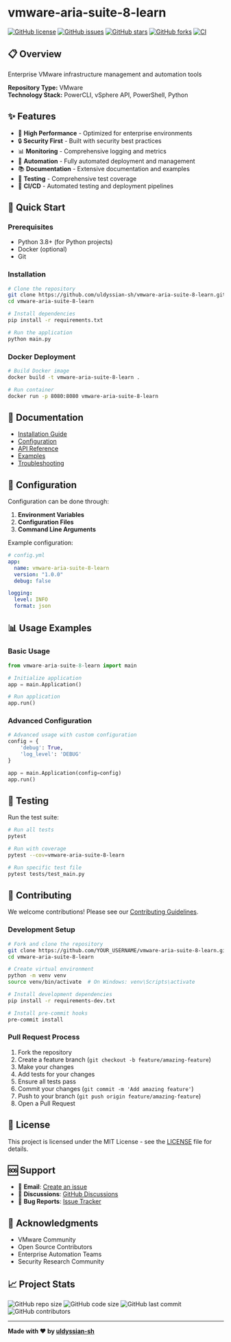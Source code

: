 # vmware-aria-suite-8-learn

[![GitHub license](https://img.shields.io/github/license/uldyssian-sh/vmware-aria-suite-8-learn)](https://github.com/uldyssian-sh/vmware-aria-suite-8-learn/blob/main/LICENSE)
[![GitHub issues](https://img.shields.io/github/issues/uldyssian-sh/vmware-aria-suite-8-learn)](https://github.com/uldyssian-sh/vmware-aria-suite-8-learn/issues)
[![GitHub stars](https://img.shields.io/github/stars/uldyssian-sh/vmware-aria-suite-8-learn)](https://github.com/uldyssian-sh/vmware-aria-suite-8-learn/stargazers)
[![GitHub forks](https://img.shields.io/github/forks/uldyssian-sh/vmware-aria-suite-8-learn)](https://github.com/uldyssian-sh/vmware-aria-suite-8-learn/network)
[![CI](https://github.com/uldyssian-sh/vmware-aria-suite-8-learn/workflows/CI/badge.svg)](https://github.com/uldyssian-sh/vmware-aria-suite-8-learn/actions)

## 📋 Overview

Enterprise VMware infrastructure management and automation tools

**Repository Type:** VMware  
**Technology Stack:** PowerCLI, vSphere API, PowerShell, Python

## ✨ Features

- 🚀 **High Performance** - Optimized for enterprise environments
- 🔒 **Security First** - Built with security best practices
- 📊 **Monitoring** - Comprehensive logging and metrics
- 🔧 **Automation** - Fully automated deployment and management
- 📚 **Documentation** - Extensive documentation and examples
- 🧪 **Testing** - Comprehensive test coverage
- 🔄 **CI/CD** - Automated testing and deployment pipelines

## 🚀 Quick Start

### Prerequisites

- Python 3.8+ (for Python projects)
- Docker (optional)
- Git

### Installation

```bash
# Clone the repository
git clone https://github.com/uldyssian-sh/vmware-aria-suite-8-learn.git
cd vmware-aria-suite-8-learn

# Install dependencies
pip install -r requirements.txt

# Run the application
python main.py
```

### Docker Deployment

```bash
# Build Docker image
docker build -t vmware-aria-suite-8-learn .

# Run container
docker run -p 8080:8080 vmware-aria-suite-8-learn
```

## 📖 Documentation

- [Installation Guide](docs/installation.md)
- [Configuration](docs/configuration.md)
- [API Reference](docs/api.md)
- [Examples](examples/)
- [Troubleshooting](docs/troubleshooting.md)

## 🔧 Configuration

Configuration can be done through:

1. **Environment Variables**
2. **Configuration Files**
3. **Command Line Arguments**

Example configuration:

```yaml
# config.yml
app:
  name: vmware-aria-suite-8-learn
  version: "1.0.0"
  debug: false

logging:
  level: INFO
  format: json
```

## 📊 Usage Examples

### Basic Usage

```python
from vmware-aria-suite-8-learn import main

# Initialize application
app = main.Application()

# Run application
app.run()
```

### Advanced Configuration

```python
# Advanced usage with custom configuration
config = {
    'debug': True,
    'log_level': 'DEBUG'
}

app = main.Application(config=config)
app.run()
```

## 🧪 Testing

Run the test suite:

```bash
# Run all tests
pytest

# Run with coverage
pytest --cov=vmware-aria-suite-8-learn

# Run specific test file
pytest tests/test_main.py
```

## 🤝 Contributing

We welcome contributions! Please see our [Contributing Guidelines](CONTRIBUTING.md).

### Development Setup

```bash
# Fork and clone the repository
git clone https://github.com/YOUR_USERNAME/vmware-aria-suite-8-learn.git
cd vmware-aria-suite-8-learn

# Create virtual environment
python -m venv venv
source venv/bin/activate  # On Windows: venv\Scripts\activate

# Install development dependencies
pip install -r requirements-dev.txt

# Install pre-commit hooks
pre-commit install
```

### Pull Request Process

1. Fork the repository
2. Create a feature branch (`git checkout -b feature/amazing-feature`)
3. Make your changes
4. Add tests for your changes
5. Ensure all tests pass
6. Commit your changes (`git commit -m 'Add amazing feature'`)
7. Push to your branch (`git push origin feature/amazing-feature`)
8. Open a Pull Request

## 📄 License

This project is licensed under the MIT License - see the [LICENSE](LICENSE) file for details.

## 🆘 Support

- 📧 **Email**: [Create an issue](https://github.com/uldyssian-sh/vmware-aria-suite-8-learn/issues/new)
- 💬 **Discussions**: [GitHub Discussions](https://github.com/uldyssian-sh/vmware-aria-suite-8-learn/discussions)
- 🐛 **Bug Reports**: [Issue Tracker](https://github.com/uldyssian-sh/vmware-aria-suite-8-learn/issues)

## 🙏 Acknowledgments

- VMware Community
- Open Source Contributors
- Enterprise Automation Teams
- Security Research Community

## 📈 Project Stats

![GitHub repo size](https://img.shields.io/github/repo-size/uldyssian-sh/vmware-aria-suite-8-learn)
![GitHub code size](https://img.shields.io/github/languages/code-size/uldyssian-sh/vmware-aria-suite-8-learn)
![GitHub last commit](https://img.shields.io/github/last-commit/uldyssian-sh/vmware-aria-suite-8-learn)
![GitHub contributors](https://img.shields.io/github/contributors/uldyssian-sh/vmware-aria-suite-8-learn)

---

**Made with ❤️ by [uldyssian-sh](https://github.com/uldyssian-sh)**
<!-- Deployment trigger Wed Sep 17 22:40:43 CEST 2025 -->
